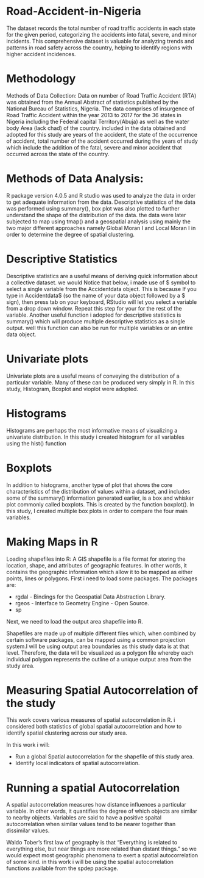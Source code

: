 # Road-Accident-in-Nigeria
The dataset records the total number of road traffic accidents in each state for the given period, categorizing the accidents into fatal, severe, and minor incidents. This comprehensive dataset is valuable for analyzing trends and patterns in road safety across the country, helping to identify regions with higher accident incidences.

# Methodology
Methods of Data Collection:
Data on number of Road Traffic Accident (RTA) was obtained from the Annual Abstract of statistics published by the National Bureau of Statistics, Nigeria. The data comprises of insurgence of Road Traffic Accident within the year 2013 to 2017 for the 36 states in Nigeria including the Federal capital Territory(Abuja) as well as the water body Area (lack chad) of the country.
included in the data obtained and adopted for this study are years of the accident, the state of the occurrence of accident, total number of the accident occurred during the years of study which include the addition of the fatal, severe and minor accident that occurred across the state of the country.

# Methods of Data Analysis:
R package version 4.0.5 and R studio was used to analyze the data in order to get adequate information from the data. Descriptive statistics of the data was performed using summary(), box plot was also plotted to further understand the shape of the distribution of the data.
the data were later subjected to map using tmap() and a geospatial analysis using mainly the two major different approaches namely Global Moran I and Local Moran I in order to determine the degree of spatial clustering.

# Descriptive Statistics
Descriptive statistics are a useful means of deriving quick information about a collective dataset. we would Notice that below, i made use of $ symbol to select a single variable from the Accidentdata object.
This is because If you type in Accidentdata$ (so the name of your data object followed by a $ sign), then press tab on your keyboard, RStudio will let you select a variable from a drop down window.
Repeat this step for your for the rest of the variable.
Another useful function i adopted for descriptive statistics is summary() which will produce multiple descriptive statistics as a single output. well this function can also be run for multiple variables or an entire data object.

# Univariate plots
Univariate plots are a useful means of conveying the distribution of a particular variable. Many of these can be produced very simply in R. In this study, Histogram, Boxplot and vioplot were adopted.

# Histograms
Histograms are perhaps the most informative means of visualizing a univariate distribution. In this study i created histogram for all variables using the hist() function

# Boxplots
In addition to histograms, another type of plot that shows the core characteristics of the distribution of values within a dataset, and includes some of the summary() information generated earlier, is a box and whisker plot commonly called boxplots. This is created by the function boxplot(). In this study, I created multiple box plots in order to compare the four main variables.

# Making Maps in R
Loading shapefiles into R:
A GIS shapefile is a file format for storing the location, shape, and attributes of geographic features. In other words, it contains the geographic information which allow it to be mapped as either points, lines or polygons.
First i need to load some packages.
The packages are:
* rgdal - Bindings for the Geospatial Data Abstraction Library.
* rgeos - Interface to Geometry Engine - Open Source.
* sp

Next, we need to load the output area shapefile into R.

Shapefiles are made up of multiple different files which, when combined by certain software packages, can be mapped using a common projection system.I will be using output area boundaries as this study data is at that level. Therefore, the data will be visualized as a polygon file whereby each individual polygon represents the outline of a unique output area from the study area.

# Measuring Spatial Autocorrelation of the study
This work covers various measures of spatial autocorrelation in R. i considered both statistics of global spatial autocorrelation and how to identify spatial clustering across our study area.

In this work i will:
* Run a global Spatial autocorrelation for the shapefile of this study area.
* Identify local indicators of spatial autocorrelation.

# Running a spatial Autocorrelation
A spatial autocorrelation measures how distance influences a particular variable. In other words, it quantifies the degree of which objects are similar to nearby objects. Variables are said to have a positive spaital autocorrelation when similar values tend to be nearer together than dissimilar values.

Waldo Tober’s first law of geography is that “Everything is related to everything else, but near things are more related than distant things.” so we would expect most geographic phenomena to exert a spatial autocorrelation of some kind.
in this work i will be using the spatial autocorrelation functions available from the spdep package.

